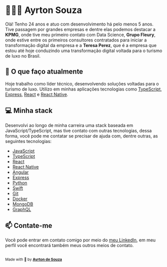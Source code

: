 <h1>👨🏻‍💻 Ayrton Souza</h1>
<p>Olá! Tenho 24 anos e atuo com desenvolvimento há pelo menos 5 anos. Tive passagem por grandes empresas e dentre elas podemos destacar a <strong>KPMG</strong>, onde tive meu primeiro contato com Data Science, <strong>Grupo Fleury</strong>, onde estive entre os primeiros consultores contratados para iniciar a transformação digital da empresa e a <strong>Teresa Perez</strong>, que é a empresa que estou até hoje conduzindo uma transformação digital voltada para o turismo de luxo no Brasil.</p>
<h2>🔭 O que faço atualmente</h2>
<p>Hoje trabalho como líder técnico, desenvolvendo soluções voltadas para o turismo de luxo. Utilizo em minhas aplicações tecnologias como <a href="[https://www.typescriptlang.org/](https://www.typescriptlang.org/)">TypeScript</a>, <a href="[https://expressjs.com/](https://expressjs.com/)">Express</a>, <a href="[https://reactjs.org/](https://reactjs.org/)">React</a> e <a href="[https://reactnative.dev/](https://reactnative.dev/)">React Native</a>.</p>
<h2>💻 Minha stack</h2>
<p>Desenvolvi ao longo de minha carreira uma stack baseada em JavaScript/TypeScript, mas tive contato com outras tecnologias, dessa forma, você pode me contatar se precisar de ajuda com, dentre outras, as seguintes tecnologias:</p>
<ul>
<li><a href="[https://developer.mozilla.org/en-US/docs/Web/JavaScript](https://developer.mozilla.org/en-US/docs/Web/JavaScript)">JavaScript</a></li>
<li><a href="[https://www.typescriptlang.org/](https://www.typescriptlang.org/)">TypeScript</a></li>
<li><a href="[https://reactjs.org/](https://reactjs.org/)">React</a></li>
<li><a href="[https://reactnative.dev/](https://reactnative.dev/)">React Native</a></li>
<li><a href="[https://angular.io/](https://angular.io/)">Angular</a></li>
<li><a href="[https://expressjs.com/](https://expressjs.com/)">Express</a></li>
<li><a href="[https://www.python.org/](https://www.python.org/)">Python</a></li>
<li><a href="[https://developer.apple.com/swift/](https://developer.apple.com/swift/)">Swift</a></li>
<li><a href="[https://git-scm.com/](https://git-scm.com/)">Git</a></li>
<li><a href="[https://www.docker.com/](https://www.docker.com/)">Docker</a></li>
<li><a href="[https://www.mongodb.com/](https://www.mongodb.com/)">MongoDB</a></li>
<li><a href="[https://graphql.org/](https://graphql.org/)">GraphQL</a></li>
</ul>
<h2>📫 Contate-me</h2>
<p>Você pode entrar em contato comigo por meio do <a href="[https://www.linkedin.com/in/ayrtonsouza](https://www.linkedin.com/in/ayrtonsouza)">meu LinkedIn</a>, em meu perfil você encontrará também meus outros meios de contato.</p>
<h2></h2>
<small>Made with 💙 by <strong><a href="[https://www.linkedin.com/in/ayrtonsouza](https://www.linkedin.com/in/ayrtonsouza)">Ayrton de Souza</a></small>
